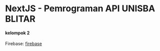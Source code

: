 # NextJS - Pemrograman API UNISBA BLITAR

#### kelompok 2

Firebase: [firebase](https://console.firebase.google.com/u/0)
